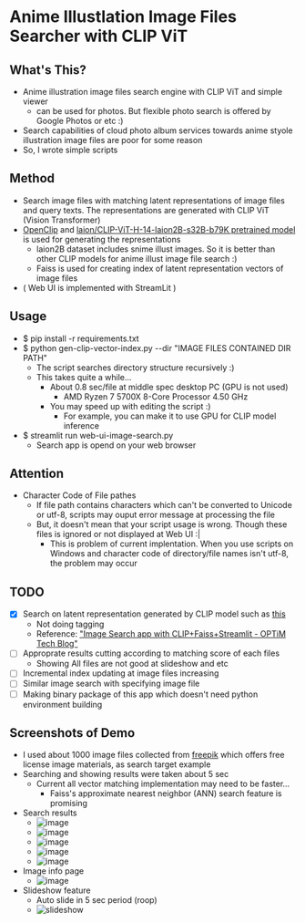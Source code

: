 # Anime Illustlation Image Files Searcher with CLIP ViT
## What's This?
- Anime illustration image files search engine with CLIP ViT and simple viewer
  - can be used for photos. But flexible photo search is offered by Google Photos or etc :)
- Search capabilities of cloud photo album services towards anime styole illustration image files are poor for some reason
- So, I wrote simple scripts

## Method
- Search image files with matching latent representations of image files and query texts. The representations are generated with CLIP ViT (Vision Transformer) 
- [OpenClip](https://github.com/mlfoundations/open_clip) and [laion/CLIP-ViT-H-14-laion2B-s32B-b79K pretrained model](https://huggingface.co/laion/CLIP-ViT-H-14-laion2B-s32B-b79K) is used for generating the representations
  - laion2B dataset includes snime illust images. So it is better than other CLIP models for anime illust image file search :)
  - Faiss is used for creating index of latent representation vectors of image files
- ( Web UI is implemented with StreamLit )

## Usage
- $ pip install -r requirements.txt
- $ python gen-clip-vector-index.py --dir "IMAGE FILES CONTAINED DIR PATH"
  - The script searches directory structure recursively :)
  - This takes quite a while...
    - About 0.8 sec/file at middle spec desktop PC (GPU is not used)
      - AMD Ryzen 7 5700X 8-Core Processor 4.50 GHz
    - You may speed up with editing the script :)
      - For example, you can make it to use GPU for CLIP model inference 
- $ streamlit run web-ui-image-search.py
  - Search app is opend on your web browser

## Attention
- Character Code of File pathes  
  - If file path contains characters which can't be converted to Unicode or utf-8, scripts may ouput error message at processing the file
  - But, it doesn't mean that your script usage is wrong. Though these files is ignored or not displayed at Web UI :|
    - This is problem of current implentation. When you use scripts on Windows and character code of directory/file names isn't utf-8, the problem may occur

## TODO
- [x] Search on latent representation generated by CLIP model such as [this](https://huggingface.co/laion/CLIP-ViT-H-14-laion2B-s32B-b79K)
  - Not doing tagging
  - Reference: ["Image Search app with CLIP+Faiss+Streamlit - OPTiM Tech Blog"](https://tech--blog-optim-co-jp.translate.goog/entry/2022/07/04/100000?_x_tr_sl=ja&_x_tr_tl=en&_x_tr_hl=ja&_x_tr_pto=wapp)
- [ ] Approprate results cutting according to matching score of each files
  - Showing All files are not good at slideshow and etc
- [ ] Incremental index updating at image files increasing
- [ ] Similar image search with specifying image file 
- [ ] Making binary package of this app which doesn't need python environment building

## Screenshots of Demo
- I used about 1000 image files collected from [freepik](https://freepik.com) which offers free license image materials, as search target example
- Searching and showing results were taken about 5 sec
  - Current all vector matching implementation may need to be faster...
    - Faiss's approximate nearest neighbor (ANN) search feature is promising 
- Search results
  - ![image](https://github.com/user-attachments/assets/364cba3a-71f2-40da-93a6-f756f1d99531)
  - ![image](https://github.com/user-attachments/assets/b58e10ab-6a91-479e-b9b8-7092d3bfb67d)
  - ![image](https://github.com/user-attachments/assets/f2639f36-e639-45e6-b820-5ff1cbcd2fb3)
  - ![image](https://github.com/user-attachments/assets/3b95b3b4-db6d-483f-8bd1-8d2203c16792)
  - ![image](https://github.com/user-attachments/assets/548c1114-2330-4600-82ab-4e29acc39327)
- Image info page
  - ![image](https://github.com/user-attachments/assets/f3c49ed9-d868-4566-9b4f-832dc128ee14)
- Slideshow feature
  - Auto slide in 5 sec period (roop)
  - ![slideshow](https://github.com/user-attachments/assets/0a485613-adb0-4ba0-ac7d-1e124a1a92a8)


